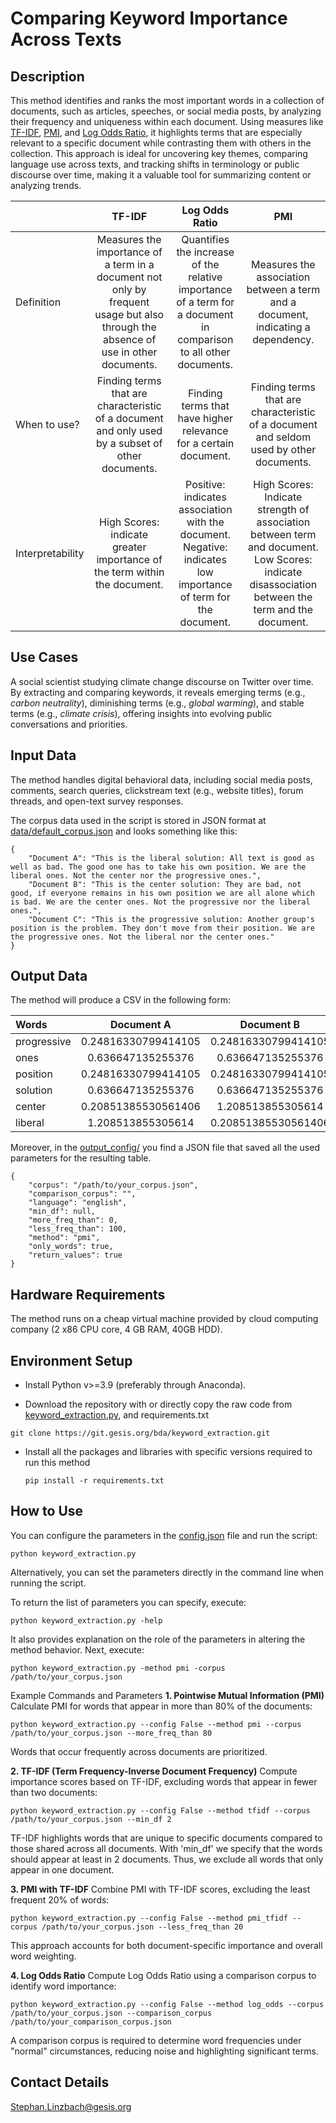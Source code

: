 # Comparing Keyword Importance Across Texts

## Description
This method identifies and ranks the most important words in a collection of documents, such as articles, speeches, or social media posts, by analyzing their frequency and uniqueness within each document. 
Using measures like [TF-IDF](https://en.wikipedia.org/wiki/Tf%E2%80%93idf), [PMI](https://en.wikipedia.org/wiki/Pointwise_mutual_information), and [Log Odds Ratio](https://en.wikipedia.org/wiki/Odds_ratio), it highlights terms that are especially relevant to a specific document while contrasting them with others in the collection. 
This approach is ideal for uncovering key themes, comparing language use across texts, and tracking shifts in terminology or public discourse over time, making it a valuable tool for summarizing content or analyzing trends.


| | TF-IDF | Log Odds Ratio| PMI |
|:---|:---:|:---:|:---:|
| Definition | Measures the importance of a term in a document not only by frequent usage but also through the absence of use in other documents. | Quantifies the increase of the relative importance of a term for a document in comparison to all other documents. | Measures the association between a term and a document, indicating a dependency. |
| When to use?       | Finding terms that are characteristic of a document and only used by a subset of other documents. | Finding terms that have higher relevance for a certain document. | Finding terms that are characteristic of a document and seldom used by other documents. |
| Interpretability | High Scores: indicate greater importance of the term within the document. | Positive: indicates association with the document. Negative: indicates low importance of term for the document. | High Scores: Indicate strength of association between term and document. Low Scores: indicate disassociation between the term and the document. |

## Use Cases
A social scientist studying climate change discourse on Twitter over time. By extracting and comparing keywords, it reveals emerging terms (e.g., *carbon neutrality*), diminishing terms (e.g., *global warming*), and stable terms (e.g., *climate crisis*), offering insights into evolving public conversations and priorities.

## Input Data
The method handles digital behavioral data, including social media posts, comments, search queries, clickstream text (e.g., website titles), forum threads, and open-text survey responses.

The corpus data used in the script is stored in JSON format at [data/default_corpus.json](https://github.com/Stephan-Linzbach/Comparing-Keyword-Importance-Across-Texts/blob/main/data/default_corpus.json) and looks something like this: 

```
{
    "Document A": "This is the liberal solution: All text is good as well as bad. The good one has to take his own position. We are the liberal ones. Not the center nor the progressive ones.",
    "Document B": "This is the center solution: They are bad, not good, if everyone remains in his own position we are all alone which is bad. We are the center ones. Not the progressive nor the liberal ones.",
    "Document C": "This is the progressive solution: Another group's position is the problem. They don't move from their position. We are the progressive ones. Not the liberal nor the center ones."
}
```

## Output Data
The method will produce a CSV in the following form:

|Words | Document A | Document B | Document C|
|:---  | :---:   | :---:   | ---:|
progressive |	0.24816330799414105	| 0.24816330799414105	|1.2392023539955106
ones	| 0.636647135255376 |	0.636647135255376 |	0.6276861812567451
position |	0.24816330799414105 |	0.24816330799414105 |	1.2392023539955106
solution |	0.636647135255376 |	0.636647135255376	| 0.6276861812567451
center	| 0.20851385530561406	| 1.208513855305614	| 0.19955290130698336
liberal	| 1.208513855305614	| 0.20851385530561406	| 0.19955290130698336


Moreover, in the [output_config/](https://github.com/Stephan-Linzbach/Comparing-Keyword-Importance-Across-Texts/tree/main/output_config) you find a JSON file that saved all the used parameters for the resulting table.

```
{
    "corpus": "/path/to/your_corpus.json",
    "comparison_corpus": "",
    "language": "english",
    "min_df": null,
    "more_freq_than": 0,
    "less_freq_than": 100,
    "method": "pmi",
    "only_words": true,
    "return_values": true
}

```

## Hardware Requirements
The method runs on a cheap virtual machine provided by cloud computing company (2 x86 CPU core, 4 GB RAM, 40GB HDD).

## Environment Setup
- Install Python v>=3.9 (preferably through Anaconda).

- Download the repository with or directly copy the raw code from [keyword_extraction.py](https://github.com/Stephan-Linzbach/Comparing-Keyword-Importance-Across-Texts/blob/main/keyword_extraction.py), and requirements.txt
```
git clone https://git.gesis.org/bda/keyword_extraction.git
```

- Install all the packages and libraries with specific versions required to run this method

  ```
  pip install -r requirements.txt
  ```

## How to Use
You can configure the parameters in the [config.json](https://github.com/Stephan-Linzbach/Comparing-Keyword-Importance-Across-Texts/blob/main/config.json) file and run the script:
```
python keyword_extraction.py
```
Alternatively, you can set the parameters directly in the command line when running the script.

To return the list of parameters you can specify, execute:

```
python keyword_extraction.py -help
```
It also provides explanation on the role of the parameters in altering the method behavior. Next, execute:

```
python keyword_extraction.py -method pmi -corpus /path/to/your_corpus.json
```

Example Commands and Parameters
__1. Pointwise Mutual Information (PMI)__
   Calculate PMI for words that appear in more than 80% of the documents:
```
python keyword_extraction.py --config False --method pmi --corpus /path/to/your_corpus.json --more_freq_than 80
```
Words that occur frequently across documents are prioritized.

__2. TF-IDF (Term Frequency-Inverse Document Frequency)__
Compute importance scores based on TF-IDF, excluding words that appear in fewer than two documents:
```
python keyword_extraction.py --config False --method tfidf --corpus /path/to/your_corpus.json --min_df 2
```
TF-IDF highlights words that are unique to specific documents compared to those shared across all documents. With 'min_df' we specify that the words should appear at least in 2 documents. Thus, we exclude all words that only appear in one document.

__3. PMI with TF-IDF__
Combine PMI with TF-IDF scores, excluding the least frequent 20% of words:
```
python keyword_extraction.py --config False --method pmi_tfidf --corpus /path/to/your_corpus.json --less_freq_than 20
```
This approach accounts for both document-specific importance and overall word weighting.

__4. Log Odds Ratio__
Compute Log Odds Ratio using a comparison corpus to identify word importance:
```
python keyword_extraction.py --config False --method log_odds --corpus /path/to/your_corpus.json --comparison_corpus /path/to/your_comparison_corpus.json 
```
A comparison corpus is required to determine word frequencies under "normal" circumstances, reducing noise and highlighting significant terms.


## Contact Details
[Stephan.Linzbach@gesis.org](mailto:Stephan.Linzbach@gesis.org)

